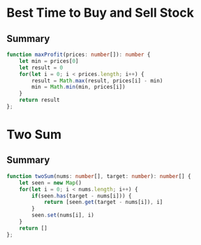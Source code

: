 # Best Time to Buy and Sell Stock

## Summary

``` typescript
function maxProfit(prices: number[]): number {
    let min = prices[0]
    let result = 0
    for(let i = 0; i < prices.length; i++) {
        result = Math.max(result, prices[i] - min)
        min = Math.min(min, prices[i])
    }
    return result
};
```


# Two Sum

## Summary

``` typescript
function twoSum(nums: number[], target: number): number[] {
    let seen = new Map()
    for(let i = 0; i < nums.length; i++) {
        if(seen.has(target - nums[i])) {
            return [seen.get(target - nums[i]), i]
        }
        seen.set(nums[i], i)
    }
    return []
};
```
